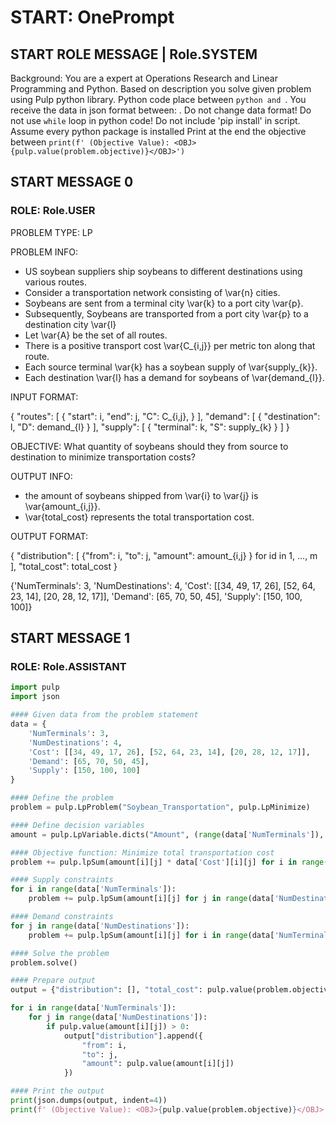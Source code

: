 # START: OnePrompt 
## START ROLE MESSAGE | Role.SYSTEM 
Background: You are a expert at Operations Research and Linear Programming and Python. Based on description you solve given problem using Pulp python library. Python code place between ```python and ```. You receive the data in json format between: <DATA></DATA>. Do not change data format! Do not use `while` loop in python code! Do not include 'pip install' in script. Assume every python package is installed Print at the end the objective between <OBJ></OBJ> `print(f' (Objective Value): <OBJ>{pulp.value(problem.objective)}</OBJ>')`  
## START MESSAGE 0 
### ROLE: Role.USER
<DESCRIPTION>
PROBLEM TYPE: LP

PROBLEM INFO:

- US soybean suppliers ship soybeans to different destinations using various routes.
- Consider a transportation network consisting of \var{n} cities.
- Soybeans are sent from a terminal city \var{k} to a port city \var{p}.
- Subsequently, Soybeans are transported from a port city \var{p} to a destination city \var{l}
- Let \var{A} be the set of all routes. 
- There is a positive transport cost \var{C_{i,j}} per metric ton along that route.
- Each source terminal \var{k} has a soybean supply of \var{supply_{k}}. 
- Each destination \var{l} has a demand for soybeans of \var{demand_{l}}.

INPUT FORMAT: 

{
    "routes": [
       {
        "start": i,
        "end": j,
        "C": C_{i,j},
       }
    ],
    "demand": [
        {
            "destination": l,
            "D": demand_{l}
        }
    ],
    "supply": [
        {
            "terminal": k,
            "S": supply_{k}
        }
    ]
}

OBJECTIVE: What quantity of soybeans should they from source to destination to minimize transportation costs?

OUTPUT INFO:

- the amount of soybeans shipped from \var{i} to \var{j} is \var{amount_{i,j}}.
- \var{total_cost} represents the total transportation cost.

OUTPUT FORMAT:

{
    "distribution": [
        {"from": i,
         "to": j,
         "amount": amount_{i,j}
        }
        for id in 1, ..., m
    ],
    "total_cost": total_cost
}


</DESCRIPTION>
<DATA>
{'NumTerminals': 3, 'NumDestinations': 4, 'Cost': [[34, 49, 17, 26], [52, 64, 23, 14], [20, 28, 12, 17]], 'Demand': [65, 70, 50, 45], 'Supply': [150, 100, 100]}</DATA>


## START MESSAGE 1 
### ROLE: Role.ASSISTANT
```python
import pulp
import json

#### Given data from the problem statement
data = {
    'NumTerminals': 3,
    'NumDestinations': 4,
    'Cost': [[34, 49, 17, 26], [52, 64, 23, 14], [20, 28, 12, 17]],
    'Demand': [65, 70, 50, 45],
    'Supply': [150, 100, 100]
}

#### Define the problem
problem = pulp.LpProblem("Soybean_Transportation", pulp.LpMinimize)

#### Define decision variables
amount = pulp.LpVariable.dicts("Amount", (range(data['NumTerminals']), range(data['NumDestinations'])), lowBound=0, cat='Continuous')

#### Objective function: Minimize total transportation cost
problem += pulp.lpSum(amount[i][j] * data['Cost'][i][j] for i in range(data['NumTerminals']) for j in range(data['NumDestinations']))

#### Supply constraints
for i in range(data['NumTerminals']):
    problem += pulp.lpSum(amount[i][j] for j in range(data['NumDestinations'])) <= data['Supply'][i], f"Supply_Constraint_{i}"

#### Demand constraints
for j in range(data['NumDestinations']):
    problem += pulp.lpSum(amount[i][j] for i in range(data['NumTerminals'])) >= data['Demand'][j], f"Demand_Constraint_{j}"

#### Solve the problem
problem.solve()

#### Prepare output
output = {"distribution": [], "total_cost": pulp.value(problem.objective)}

for i in range(data['NumTerminals']):
    for j in range(data['NumDestinations']):
        if pulp.value(amount[i][j]) > 0:
            output["distribution"].append({
                "from": i,
                "to": j,
                "amount": pulp.value(amount[i][j])
            })

#### Print the output
print(json.dumps(output, indent=4))
print(f' (Objective Value): <OBJ>{pulp.value(problem.objective)}</OBJ>')
```

